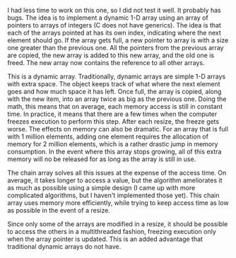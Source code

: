 I had less time to work on this one, so I did not test it well. It probably has
bugs. The idea is to implement a dynamic 1-D array using an array of pointers to
arrays of integers (C does not have generics). The idea is that each of the arrays
pointed at has its own index, indicating where the next element should go. If the
array gets full, a new pointer to array is with a size one greater than the previous
one. All the pointers from the previous array are copied, the new array is added
to this new array, and the old one is freed. The new array now contains the reference
to all other arrays.

This is a dynamic array. Traditionally, dynamic arrays are simple 1-D arrays with
extra space. The object keeps track of what where the next element goes and how
much space it has left. Once full, the array is copied, along with the new item,
into an array twice as big as the previous one. Doing the math, this means that
on average, each memory access is still in constant time. In practice, it means
that there are a few times when the computer freezes execution to perform this step.
After each resize, the freeze gets worse. The effects on memory can also be dramatic.
For an array that is full with 1 million elements, adding one element requires the
allocation of memory for 2 million elements, which is a rather drastic jump in memory
consumption. In the event where this array stops growing, all of this extra memory
will no be released for as long as the array is still in use.

The chain array solves all this issues at the expense of the access time. On average,
it takes longer to access a value, but the algorithm ameliorates it as much as possible
using a simple design (I came up with more complicated algorithms, but I haven't
implemented those yet). This chain array uses memory more efficiently, while trying
to keep access time as low as possible in the event of a resize.

Since only some of the arrays are modified in a resize, it should be possible to
access the others in a multithreaded fashion, freezing execution only when the
array pointer is updated. This is an added advantage that traditional dynamic
arrays do not have. 

